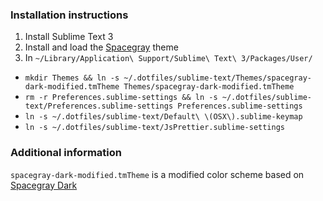 ### Installation instructions

1. Install Sublime Text 3
2. Install and load the [Spacegray](https://github.com/kkga/spacegray#spacegray-eighties) theme
3. In `~/Library/Application\ Support/Sublime\ Text\ 3/Packages/User/`
  - `mkdir Themes && ln -s ~/.dotfiles/sublime-text/Themes/spacegray-dark-modified.tmTheme Themes/spacegray-dark-modified.tmTheme`
  - `rm -r Preferences.sublime-settings && ln -s ~/.dotfiles/sublime-text/Preferences.sublime-settings Preferences.sublime-settings`
  - `ln -s ~/.dotfiles/sublime-text/Default\ \(OSX\).sublime-keymap`
  - `ln -s ~/.dotfiles/sublime-text/JsPrettier.sublime-settings`

### Additional information

`spacegray-dark-modified.tmTheme` is a modified color scheme based on [Spacegray Dark](https://github.com/kkga/spacegray#manual)

